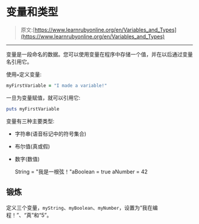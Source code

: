 # 变量和类型

> 原文:[https://www.learnrubyonline.org/en/Variables_and_Types](https://www.learnrubyonline.org/en/Variables_and_Types)

* * *

变量是一段命名的数据。您可以使用变量在程序中存储一个值，并在以后通过变量名引用它。

使用`=`定义变量:

```rb
myFirstVariable = "I made a variable!" 
```

一旦为变量赋值，就可以引用它:

```rb
puts myFirstVariable 
```

变量有三种主要类型:

*   字符串(语音标记中的符号集合)
*   布尔值(真或假)
*   数字(数值)

    String = "我是一根弦！"aBoolean = true aNumber = 42

## 锻炼

定义三个变量，`myString`、`myBoolean`、`myNumber`，设置为“我在编程！”、“真”和“5”。